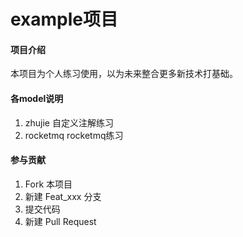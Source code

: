 # example项目

#### 项目介绍
本项目为个人练习使用，以为未来整合更多新技术打基础。

#### 各model说明
1. zhujie               自定义注解练习
2. rocketmq             rocketmq练习


#### 参与贡献

1. Fork 本项目
2. 新建 Feat_xxx 分支
3. 提交代码
4. 新建 Pull Request


